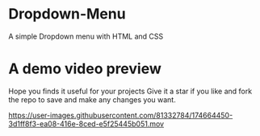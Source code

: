 # Dropdown-Menu
A simple Dropdown menu with HTML and CSS


# A demo video preview

Hope you finds it useful for your projects
Give it a star if you like and fork the repo to save and make any changes you want. 


https://user-images.githubusercontent.com/81332784/174664450-3d1ff8f3-ea08-416e-8ced-e5f25445b051.mov




